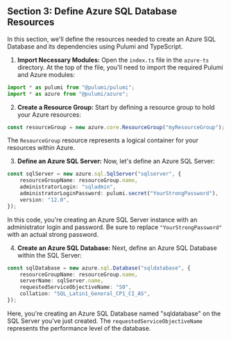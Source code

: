 ## Section 3: Define Azure SQL Database Resources

In this section, we'll define the resources needed to create an Azure SQL Database and its dependencies using Pulumi and TypeScript.

1. **Import Necessary Modules:** Open the `index.ts` file in the `azure-ts` directory. At the top of the file, you'll need to import the required Pulumi and Azure modules:

```typescript
import * as pulumi from "@pulumi/pulumi";
import * as azure from "@pulumi/azure";
```

2. **Create a Resource Group:** Start by defining a resource group to hold your Azure resources:

```typescript
const resourceGroup = new azure.core.ResourceGroup("myResourceGroup");
```

The `ResourceGroup` resource represents a logical container for your resources within Azure.

3. **Define an Azure SQL Server:** Now, let's define an Azure SQL Server:

```typescript
const sqlServer = new azure.sql.SqlServer("sqlserver", {
    resourceGroupName: resourceGroup.name,
    administratorLogin: "sqladmin",
    administratorLoginPassword: pulumi.secret("YourStrongPassword"),
    version: "12.0",
});
```

In this code, you're creating an Azure SQL Server instance with an administrator login and password. Be sure to replace `"YourStrongPassword"` with an actual strong password.

4. **Create an Azure SQL Database:** Next, define an Azure SQL Database within the SQL Server:

```typescript
const sqlDatabase = new azure.sql.Database("sqldatabase", {
    resourceGroupName: resourceGroup.name,
    serverName: sqlServer.name,
    requestedServiceObjectiveName: "S0",
    collation: "SQL_Latin1_General_CP1_CI_AS",
});
```

Here, you're creating an Azure SQL Database named "sqldatabase" on the SQL Server you've just created. The `requestedServiceObjectiveName` represents the performance level of the database.
